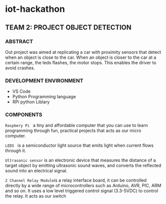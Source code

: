 # iot-hackathon

## TEAM 2: PROJECT OBJECT DETECTION
### ABSTRACT
Out project was aimed at replicating a car with proximity sensors that detect when an object is close to the car. When an object is closer to the car at a certain range, the leds flashes, the motor stops. This enables the driver to avoid crashes. 

### DEVELOPMENT ENVIRONMENT
* VS Code
* Python Programming language
* RPi python Liblary

### COMPONENTS
```Raspbery Pi ``` a tiny and affordable computer that you can use to learn programming through fun, practical projects that acts as our micro computer.

```LEDS ``` is a semiconductor light source that emits light when current flows through it.

```Ultrasonic sensor``` is an electronic device that measures the distance of a target object by emitting ultrasonic sound waves, and converts the reflected sound into an electrical signal.

```2 Channel Relay Module```is a relay interface board, it can be controlled directly by a wide range of microcontrollers such as Arduino, AVR, PIC, ARM and so on. It uses a low level triggered control signal (3.3-5VDC) to control the relay. It acts as our switch


